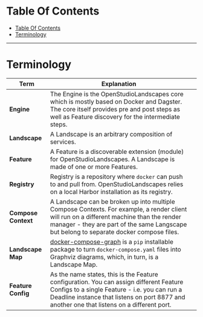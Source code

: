 # Table Of Contents

<!-- TOC -->
* [Table Of Contents](#table-of-contents)
* [Terminology](#terminology)
<!-- TOC -->

---

# Terminology

| **Term**            | **Explanation**                                                                                                                                                                                                                        |     |
|---------------------|----------------------------------------------------------------------------------------------------------------------------------------------------------------------------------------------------------------------------------------|-----|
| **Engine**          | The Engine is the OpenStudioLandscapes core which is mostly based on Docker and Dagster. The core itself provides pre and post steps as well as Feature discovery for the intermediate steps.                                          |     |
| **Landscape**       | A Landscape is an arbitrary composition of services.                                                                                                                                                                                   |     |
| **Feature**         | A Feature is a discoverable extension (module) for OpenStudioLandscapes. A Landscape is made of one or more Features.                                                                                                                  |     |
| **Registry**        | Registry is a repository where `docker` can push to and pull from. OpenStudioLandscapes relies on a local Harbor installation as its registry.                                                                                         |     |
| **Compose Context** | A Landscape can be broken up into multiple Compose Contexts. For example, a render client will run on a different machine than the render manager - they are part of the same Langscape but belong to separate docker compose files.   |     |
| **Landscape Map**   | [docker-compose-graph](#docker-compose-graph) is a `pip` installable package to turn `docker-compose.yaml` files into Graphviz diagrams, which, in turn, is a Landscape Map.                                                           |     |
| **Feature Config**  | As the name states, this is the Feature configuration. You can assign different Feature Configs to a single Feature - i.e. you can run a Deadline instance that listens on port 8877 and another one that listens on a different port. |     |
